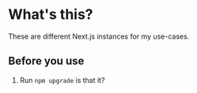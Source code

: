 # What's this?

These are different Next.js instances for my use-cases.

## Before you use

1. Run `npm upgrade` is that it?